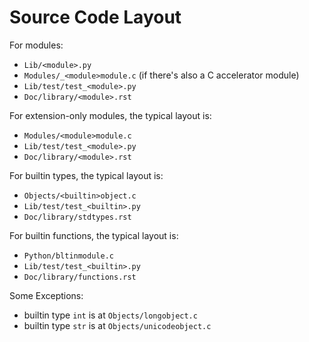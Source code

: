 # Source Code Layout

For modules:

- `Lib/<module>.py`
- `Modules/_<module>module.c` (if there's also a C accelerator module)
- `Lib/test/test_<module>.py`
- `Doc/library/<module>.rst`

For extension-only modules, the typical layout is:

- `Modules/<module>module.c`
- `Lib/test/test_<module>.py`
- `Doc/library/<module>.rst`

For builtin types, the typical layout is:

- `Objects/<builtin>object.c`
- `Lib/test/test_<builtin>.py`
- `Doc/library/stdtypes.rst`

For builtin functions, the typical layout is:

- `Python/bltinmodule.c`
- `Lib/test/test_<builtin>.py`
- `Doc/library/functions.rst`

Some Exceptions:

- builtin type `int` is at `Objects/longobject.c`
- builtin type `str` is at `Objects/unicodeobject.c`
